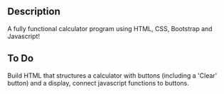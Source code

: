 ## Description 
A fully functional calculator program using HTML, CSS, Bootstrap and Javascript! 

## To Do
Build HTML that structures a calculator with buttons (including a 'Clear' button) and a display, connect javascript functions to buttons. 